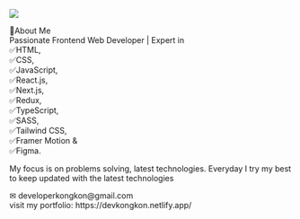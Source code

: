 ![](https://media.licdn.com/dms/image/D5616AQGdC2o40Dw2oA/profile-displaybackgroundimage-shrink_350_1400/0/1722950392750?e=1728518400&v=beta&t=QVXEaYZXk1kWTDWFDeWrPxzWuE-eiLtokau1jfVtOJ8)

<div>🚀About Me</div>
<div>Passionate Frontend Web Developer | Expert in</div>
<div>✅HTML,</div>
<div>✅CSS, </div>
<div>✅JavaScript, </div>
<div>✅React.js,</div>
<div>✅Next.js,</div>
<div>✅Redux,</div>
<div>✅TypeScript,</div>
<div>✅SASS,</div>
<div>✅Tailwind CSS,</div>
<div>✅Framer Motion &</div>
<div>✅Figma. </div>

My focus is on problems solving, latest technologies. Everyday I try my best to keep updated with the latest technologies

<div>&#9993; developerkongkon@gmail.com</div>
<div>visit my portfolio: https://devkongkon.netlify.app/</div>
